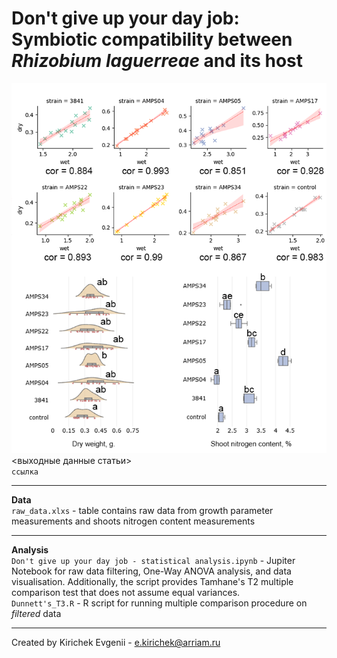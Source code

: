 # Don't give up your day job: Symbiotic compatibility between _Rhizobium laguerreae_ and its host
![Иллюстрация к проекту](https://github.com/blood097/Scientific_materials/blob/4d887aba5eff60a064cc707328014d87156ce899/Don't%20give%20up%20your%20day%20job/pic_plot.png)
<br><выходные данные статьи>
<br>`ссылка`
___
**Data**
<br>`raw_data.xlxs` - table contains raw data from growth parameter measurements and shoots nitrogen content measurements 
___
**Analysis**
<br>`Don't give up your day job - statistical analysis.ipynb` - Jupiter Notebook for raw data filtering, One-Way ANOVA analysis, and data visualisation. Additionally, the script provides Tamhane's T2 multiple comparison test that does not assume equal variances. 
<br>`Dunnett's_T3.R` - R script for running multiple comparison procedure on _filtered_ data
___
Created by Kirichek Evgenii - e.kirichek@arriam.ru
